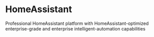 # HomeAssistant
Professional HomeAssistant platform with HomeAssistant-optimized enterprise-grade and enterprise intelligent-automation capabilities
